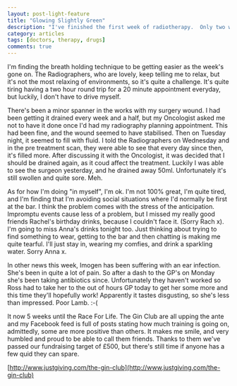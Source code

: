 ```yaml
---
layout: post-light-feature
title: "Glowing Slightly Green"
description: "I've finished the first week of radiotherapy.  Only two weeks to go."
category: articles
tags: [doctors, therapy, drugs]
comments: true
---
```


I'm finding the breath holding technique to be getting easier as the week's gone on.  The Radiographers, who are lovely, keep telling me to relax, but it's not the most relaxing of environments, so it's quite a challenge.  It's quite tiring having a two hour round trip for a 20 minute appointment everyday, but luckily, I don't have to drive myself.

There's been a minor spanner in the works with my surgery wound.  I had been getting it drained every week and a half, but my Oncologist asked me not to have it done once I'd had my radiography planning appointment.  This had been fine, and the wound seemed to have stabilised.  Then on Tuesday night, it seemed to fill with fluid.  I told the Radiographers on Wednesday and in the pre treatment scan, they were able to see that every day since then, it's filled more.  After discussing it with the Oncologist, it was decided that I should be drained again, as it coud affect the treatment.  Luckily I was able to see the surgeon yesterday, and he drained away 50ml.  Unfortunately it's still swollen and quite sore.  Meh.

As for how I'm doing "in myself", I'm ok.  I'm not 100% great, I'm quite tired, and I'm finding that I'm avoiding social situations where I'd normally be first at the bar.  I think the problem comes with the stress of the anticipation.  Impromptu events cause less of a problem, but I missed my really good friends Rachel's birthday drinks, because I couldn't face it. (Sorry Rach x). I'm going to miss Anna's drinks tonight too. Just thinking about trying to find something to wear, getting to the bar and then chatting is making me quite tearful.  I'll just stay in, wearing my comfies, and drink a sparkling water.  Sorry Anna x.

In other news this week, Imogen has been suffering with an ear infection.  She's been in quite a lot of pain.  So after a dash to the GP's on Monday she's been taking antibiotics since.  Unfortunately they haven't worked so Ross had to take her to the out of hours GP today to get her some more and this time they'll hopefully work!  Apparently it tastes disgusting, so she's less than impressed.  Poor Lamb.  :-(

It now 5 weeks until the Race For Life.  The Gin Club are all upping the ante and my Facebook feed is full of posts stating how much training is going on, admittedly, some are more positive than others. It makes me smile, and very humbled and proud to be able to call them friends.  Thanks to them we've passed our fundraising target of £500, but there's still time if anyone has a few quid they can spare.

[http://www.justgiving.com/the-gin-club](http://www.justgiving.com/the-gin-club)
